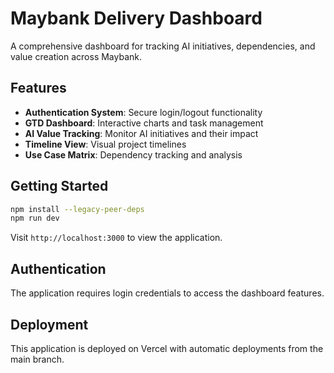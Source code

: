 # Maybank Delivery Dashboard

A comprehensive dashboard for tracking AI initiatives, dependencies, and value creation across Maybank.

## Features

- **Authentication System**: Secure login/logout functionality
- **GTD Dashboard**: Interactive charts and task management
- **AI Value Tracking**: Monitor AI initiatives and their impact
- **Timeline View**: Visual project timelines
- **Use Case Matrix**: Dependency tracking and analysis

## Getting Started

```bash
npm install --legacy-peer-deps
npm run dev
```

Visit `http://localhost:3000` to view the application.

## Authentication

The application requires login credentials to access the dashboard features.

## Deployment

This application is deployed on Vercel with automatic deployments from the main branch.
